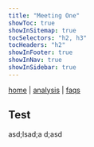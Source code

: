 ```yaml
---
title: "Meeting One"
showToc: true
showInSitemap: true
tocSelectors: "h2, h3"
tocHeaders: "h2"
showInFooter: true
showInNav: true
showInSidebar: true
---
```


[home](/) | [analysis](/analysis) | [faqs](/faqs)

## Test

asd;lsad;a d;asd
